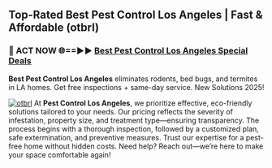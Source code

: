 ## Top-Rated Best Pest Control Los Angeles | Fast & Affordable (otbrl)

<h3>🐜 ACT NOW 🌐==►► <a href="https://tinyurl.com/yc7vsfwc" rel="nofollow">Best Pest Control Los Angeles Special Deals</a></h3>

**Best Pest Control Los Angeles** eliminates rodents, bed bugs, and termites in LA homes. Get free inspections + same-day service. New Solutions 2025!

[![otbrl](https://i.imgur.com/1VzRXn8.jpeg)](https://tinyurl.com/yc7vsfwc)
At **Pest Control Los Angeles**, we prioritize effective, eco-friendly solutions tailored to your needs. Our pricing reflects the severity of infestation, property size, and treatment type—ensuring transparency. The process begins with a thorough inspection, followed by a customized plan, safe extermination, and preventive measures. Trust our expertise for a pest-free home without hidden costs. Need help? Reach out—we’re here to make your space comfortable again!  